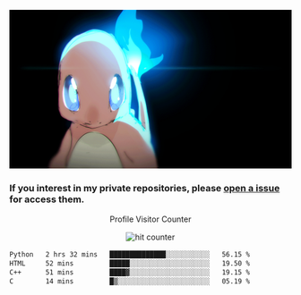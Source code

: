 [gif]: https://raw.githubusercontent.com/uysalserkan/uysalserkan/master/charmander-2.gif

![gif]

### If you interest in my private repositories, please [open a issue](https://github.com/uysalserkan/uysalserkan/issues) for access them.


<div align="center">
<p>Profile Visitor Counter</p>
<img src="https://profile-counter.glitch.me/uysalserkan/count.svg" alt="hit counter" align="center">
</div>

<!--START_SECTION:waka-->
```text
Python   2 hrs 32 mins   ██████████████░░░░░░░░░░░   56.15 % 
HTML     52 mins         █████░░░░░░░░░░░░░░░░░░░░   19.50 % 
C++      51 mins         ████▓░░░░░░░░░░░░░░░░░░░░   19.15 % 
C        14 mins         █▒░░░░░░░░░░░░░░░░░░░░░░░   05.19 % 
```
<!--END_SECTION:waka-->
